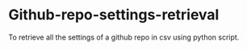 # Github-repo-settings-retrieval
To retrieve all the settings of a github repo in csv using python script.
